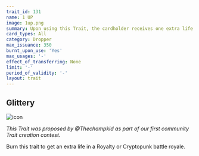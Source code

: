 ```yaml
---
trait_id: 131
name: 1 UP
image: 1up.png
summary: Upon using this Trait, the cardholder receives one extra life to use in the Royale Battle OR the Punk Battle.
card_types: All
category: Dropper
max_issuance: 350
burnt_upon_use: 'Yes'
max_usages: '-'
effect_of_transferring: None
limit: '-'
period_of_validity: '-'
layout: trait
---
```


## Glittery

![icon](/assets/images/trait-icons/{{page.image}})

*This Trait was proposed by @Thechampkid as part of our first community Trait creation contest.*

Burn this trait to get an extra life in a Royalty or Cryptopunk battle royale.
